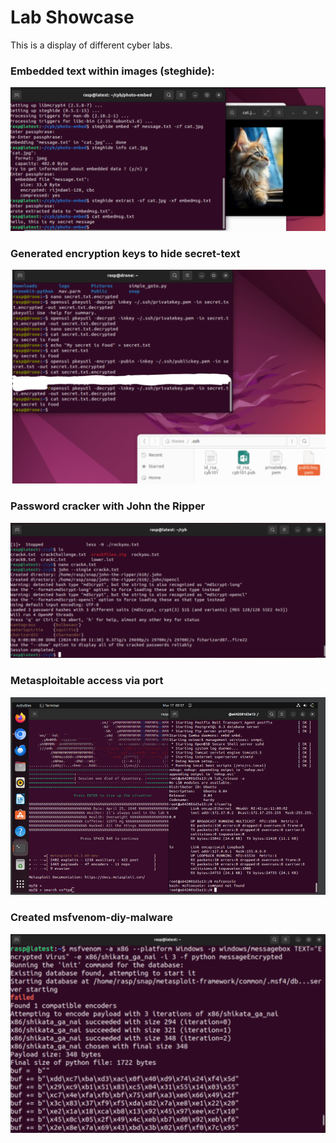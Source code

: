 
# Lab Showcase
This is a display of different cyber labs.


### Embedded text within images (steghide):
![](./Images/006-1-images-steghide-embedded-text.png?raw=true)

### Generated encryption keys to hide secret-text
![](./Images/002-1-encryption-keys-secret-msg.png?raw=true)

### Password cracker with John the Ripper
![](./Images/003-1-password-cracker.png?raw=true)

### Metasploitable access via port
![](./Images/004-1-metasploitable.png?raw=true)

### Created msfvenom-diy-malware
![](./Images/005-1-msfvenom-diy-malware.png?raw=true)
